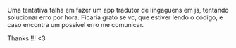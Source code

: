 Uma tentativa falha em fazer um app tradutor de lingaguens em js, tentando solucionar erro por hora.
Ficaria grato se vc, que estiver lendo o código, e caso encontra um possível erro me comunicar.

Thanks !!! <3 